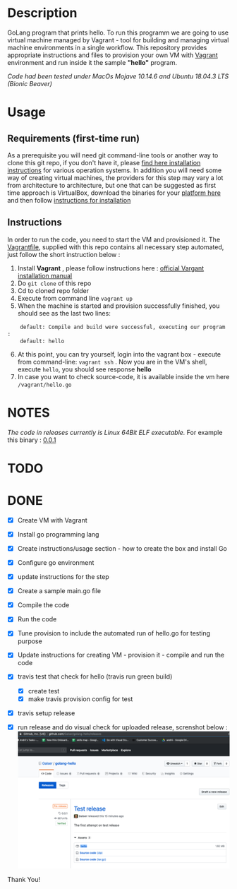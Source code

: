 # Description

GoLang program that prints hello. To run this programm we are going to use virtual machine managed by Vagrant -  tool for building and managing virtual machine environments in a single workflow. This repository provides appropriate instructions and files to provision your own VM with [Vagrant](https://www.vagrantup.com/) environment and run inside it the sample **"hello"** program. 

*Code had been tested under MacOs Mojave 10.14.6 and Ubuntu 18.04.3 LTS (Bionic Beaver)*


# Usage

## Requirements (first-time run)
As a prerequisite you will need git command-line tools or another way to clone this git repo, if you don't have it, please [find here installation instructions](https://git-scm.com/book/en/v2/Getting-Started-Installing-Git) for various operation systems. In addition you will need some way of creating virtual machines, the providers for this step may vary a lot from architecture to architecture, but one that can be suggested as first time approach is VirtualBox, download the binaries for your [platform here](https://www.virtualbox.org/wiki/Downloads) and then follow [instructions for installation](https://www.virtualbox.org/manual/ch02.html)

## Instructions

In order to run the code, you need to start the VM and provisioned it. The [Vagrantfile](Vagrantfile), supplied with this repo contains all necessary step automated, just follow the short instruction below :

1. Install **Vagrant** , please follow instructions here : [official Vargant installation manual](https://www.vagrantup.com/docs/installation/)
2. Do ``git clone`` of this repo
3. Cd to cloned repo folder 
4. Execute from command line ``vagrant up``
5. When the machine is started and provision successfully finished, you should see as the last two lines: 
```
    default: Compile and build were successful, executing our program : 
    default: hello
```
6. At this point, you can try yourself, login into the vagrant box - execute from command-line: ```vagrant ssh```
. Now you are in the VM's shell, execute  ```hello```, you should see response **hello**
7. In case you want to check source-code, it is available inside the vm here ```/vagrant/hello.go```


# NOTES

*The code in releases currently is Linux 64Bit ELF executable.*
For example this binary :  [0.0.1](https://github.com/Galser/golang-hello/releases/download/0.0.1/hello) 


# TODO 

# DONE

- [x] Create VM with Vagrant
- [x] Install go programming lang
- [x] Create instructions/usage section - how to create the box and install Go
- [x] Configure go environment
- [x] update instructions for the step
- [x] Create a sample main.go file
- [x] Compile the code
- [x] Run the code
- [x] Tune provision to include the automated run of hello.go for testing purpose
- [X] Update instructions for creating VM - provision it - compile and run the code
- [x] travis test that check for hello (travis run green build)
  - [x] create test
  - [x] make travis provision config for test
- [x] travis setup release
- [x] run release and do visual check for uploaded release, screnshot below :
    ![Screenshot with release binary](github-release-screenshot.png)


Thank You! 
